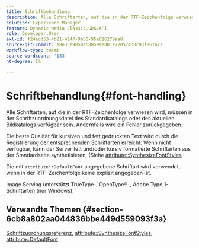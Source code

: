 ```yaml
---
title: Schriftbehandlung
description: Alle Schriftarten, auf die in der RTF-Zeichenfolge verwiesen wird, müssen in der Schriftzuordnungsdatei des Standardkatalogs oder des aktuellen Bildkatalogs verfügbar sein. Andernfalls wird ein Fehler zurückgegeben.
solution: Experience Manager
feature: Dynamic Media Classic,SDK/API
role: Developer,User
exl-id: f24edd53-4b21-4147-9b50-95e616279aa8
source-git-commit: e8e3ce9850ab8059aed81e720574d0c93f867a22
workflow-type: tm+mt
source-wordcount: '133'
ht-degree: 1%

---
```


# Schriftbehandlung{#font-handling}

Alle Schriftarten, auf die in der RTF-Zeichenfolge verwiesen wird, müssen in der Schriftzuordnungsdatei des Standardkatalogs oder des aktuellen Bildkatalogs verfügbar sein. Andernfalls wird ein Fehler zurückgegeben.

Die beste Qualität für kursiven und fett gedruckten Text wird durch die Registrierung der entsprechenden Schriftarten erreicht. Wenn nicht verfügbar, kann der Server fett und/oder kursiv formatierte Schriftarten aus der Standardseite synthetisieren. (Siehe [attribute::SynthesizeFontStyles](/help/aem-is-ir-api/is-api/image-catalog/image-serving-api-ref/c-image-catalog-reference/c-attributes-reference/r-synthesizefontstyles.md).

Die mit `attribute::DefaultFont` angegebene Schriftart wird verwendet, wenn in der RTF-Zeichenfolge keine explizit angegeben ist.

Image Serving unterstützt TrueType-, OpenType®-, Adobe Type 1-Schriftarten (nur Windows).

<!-- THIS APPEARS TO BE VERY OLD OUTDATED INFORMATION; URL IS DEAD TOO ## Photofont&reg; font support {#section-74560ae898cf4708aba4c8b4093f5f00}

Photofont&reg; fonts support `textPs=`, with the following restrictions:

* `\cf` is ignored in text spans that specify a Photofont font; Photofont font faces have predefined colors 
* Synthesized font styles are not supported; use of `\b` and `\i`require corresponding font map entries, otherwise an error is returned 

* Vertical text flow is not supported 
* Photofont fonts with 16-bit images are not supported 
* Photofont fonts with multiple glyphs per image are not supported 
* Naïve color conversion is applied unless the Photofont glyph images embed color profiles; in this case, relative colorimetric render intent and blackpoint compensation are always applied

See [https://www.photofont.com](https://www.photofont.com) for additional information. -->

## Verwandte Themen {#section-6cb8a802aa044836bbe449d559093f3a}

[Schriftzuordnungsreferenz](../../../../../is-api/image-catalog/image-serving-api-ref/c-image-catalog-reference/c-font-map-reference/c-font-map-reference.md#concept-f81f319d03c646c5a8ef87b3277dd37d), [attribute::SynthesizeFontStyles](../../../../../is-api/image-catalog/image-serving-api-ref/c-image-catalog-reference/c-attributes-reference/r-synthesizefontstyles.md#reference-1b12ba881b9146c793bcb07407cacb15), [attribute::DefaultFont](../../../../../is-api/image-catalog/image-serving-api-ref/c-image-catalog-reference/c-attributes-reference/r-defaultfont.md#reference-48b763ac254545e89a25c76ff7581107)
